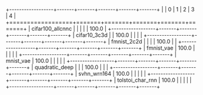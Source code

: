 +------------------+-------+-------+-------+-------+-------+
|                  | 0     | 1     | 2     | 3     | 4     |
+==================+=======+=======+=======+=======+=======+
| cifar100_allcnnc |       |       |       |       | 100.0 |
+------------------+-------+-------+-------+-------+-------+
| cifar10_3c3d     |       | 100.0 |       |       |       |
+------------------+-------+-------+-------+-------+-------+
| fmnist_2c2d      |       |       |       | 100.0 |       |
+------------------+-------+-------+-------+-------+-------+
| fmnist_vae       | 100.0 |       |       |       |       |
+------------------+-------+-------+-------+-------+-------+
| mnist_vae        | 100.0 |       |       |       |       |
+------------------+-------+-------+-------+-------+-------+
| quadratic_deep   |       |       | 100.0 |       |       |
+------------------+-------+-------+-------+-------+-------+
| svhn_wrn164      | 100.0 |       |       |       |       |
+------------------+-------+-------+-------+-------+-------+
| tolstoi_char_rnn | 100.0 |       |       |       |       |
+------------------+-------+-------+-------+-------+-------+